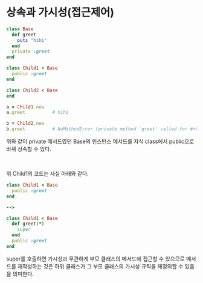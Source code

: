 # 상속과 가시성(접근제어)

```ruby
class Base
  def greet
    puts "hihi"
  end
  private :greet
end

class Child1 < Base
  public :greet
end

class Child2 < Base
end

a = Child1.new
a.greet          # hihi

b = Child2.new
b.greet          # NoMethodError (private method `greet' called for #<Child2:0x00007fd12f374c38>)
```

위와 같이 private 메서드였던 Base의 인스턴스 메서드를 자식 class에서 public으로 바꿔 상속할 수 있다.

<br>

위 Child1의 코드는 사실 아래와 같다.

```ruby
class Child1 < Base
  public :greet
end

-->

class Child1 < Base
  def greet(*)
    super
  end
  public :greet
end
```

super를 호출하면 가시성과 무관하게 부모 클래스의 메서드에 접근할 수 있으므로 메서드를 재작성하는 것은 하위 클래스가 그 부모 클래스의 가시성 규칙을 재정의할 수 있음을 의미한다.